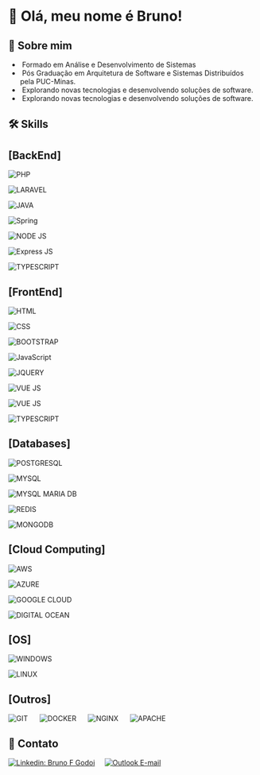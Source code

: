 # 👋 Olá, meu nome é Bruno!

## 🚀 Sobre mim

- &nbsp;Formado em Análise e Desenvolvimento de Sistemas
- &nbsp;Pós Graduação em Arquitetura de Software e Sistemas Distribuídos pela PUC-Minas.
- &nbsp;Explorando novas tecnologias e desenvolvendo soluções de software.
- &nbsp;Explorando novas tecnologias e desenvolvendo soluções de software.


## 🛠 Skills

## [BackEnd]
![PHP](https://img.shields.io/badge/PHP-777BB4?style=for-the-badge&logo=php&logoColor=white)

![LARAVEL](https://img.shields.io/badge/Laravel-FF2D20?style=for-the-badge&logo=laravel&logoColor=white)


![JAVA](https://img.shields.io/badge/Java-ED8B00?style=for-the-badge&logo=java&logoColor=white)


![Spring](https://img.shields.io/badge/Spring-6DB33F?style=for-the-badge&logo=spring&logoColor=white)


![NODE JS](https://img.shields.io/badge/Node.js-43853D?style=for-the-badge&logo=node.js&logoColor=white)

![Express JS](https://img.shields.io/badge/Express.js-404D59?style=for-the-badge)


![TYPESCRIPT](https://img.shields.io/badge/TypeScript-007ACC?style=for-the-badge&logo=typescript&logoColor=white)


## [FrontEnd]
![HTML](https://img.shields.io/badge/HTML5-E34F26?style=for-the-badge&logo=html5&logoColor=white)

![CSS](https://img.shields.io/badge/CSS-239120?&style=for-the-badge&logo=css3&logoColor=white)

![BOOTSTRAP](https://img.shields.io/badge/Bootstrap-563D7C?style=for-the-badge&logo=bootstrap&logoColor=white)

![JavaScript](https://img.shields.io/badge/JavaScript-F7DF1E?style=for-the-badge&logo=javascript&logoColor=black)

![JQUERY](https://img.shields.io/badge/jQuery-0769AD?style=for-the-badge&logo=jquery&logoColor=white)

![VUE JS](https://img.shields.io/badge/Vue.js-35495E?style=for-the-badge&logo=vue.js&logoColor=4FC08D)

![VUE JS](https://img.shields.io/badge/Vue.js-35495E?style=for-the-badge&logo=vue.js&logoColor=4FC08D)

![TYPESCRIPT](https://img.shields.io/badge/TypeScript-007ACC?style=for-the-badge&logo=typescript&logoColor=white)

## [Databases]

![POSTGRESQL](https://img.shields.io/badge/PostgreSQL-316192?style=for-the-badge&logo=postgresql&logoColor=white)

![MYSQL](https://img.shields.io/badge/MySQL-00000F?style=for-the-badge&logo=mysql&logoColor=white)

![MYSQL MARIA DB](https://img.shields.io/badge/MariaDB-01529E?style=for-the-badge&logo=mariadb&logoColor=white)

![REDIS](https://img.shields.io/badge/Redis-D9281A?style=for-the-badge&logo=redis&logoColor=white)

![MONGODB](https://img.shields.io/badge/MongoDB-4EA94B?style=for-the-badge&logo=mongodb&logoColor=white)

## [Cloud Computing]

![AWS](https://img.shields.io/badge/Amazon_AWS-232F3E?style=for-the-badge&logo=amazon-aws&logoColor=white)

![AZURE](https://img.shields.io/badge/Microsoft_Azure-0089D6?style=for-the-badge&logo=microsoft-azure&logoColor=white)

![GOOGLE CLOUD](https://img.shields.io/badge/Google_Cloud-4285F4?style=for-the-badge&logo=google-cloud&logoColor=white)

![DIGITAL OCEAN](https://img.shields.io/badge/Digital_Ocean-0080FF?style=for-the-badge&logo=digitalocean&logoColor=white)

## [OS]
![WINDOWS](https://img.shields.io/badge/Windows-017AD7?style=for-the-badge&logo=windows&logoColor=white)


![LINUX](https://img.shields.io/badge/Linux-E34F26?style=for-the-badge&logo=linux&logoColor=black)


## [Outros]
![GIT](https://img.shields.io/badge/Git-E34F26?style=for-the-badge&logo=git&logoColor=white) &nbsp;&nbsp;&nbsp;&nbsp; ![DOCKER](https://img.shields.io/badge/Docker-2496ED?style=for-the-badge&logo=docker&logoColor=white) &nbsp;&nbsp;&nbsp;&nbsp; ![NGINX](https://img.shields.io/badge/Nginx-009639?style=for-the-badge&logo=nginx&logoColor=white) &nbsp;&nbsp;&nbsp;&nbsp;
![APACHE](https://img.shields.io/badge/Nginx-009639?style=for-the-badge&logo=nginx&logoColor=white) &nbsp;&nbsp;&nbsp;&nbsp;

## 🔗 Contato

[![Linkedin: Bruno F Godoi](https://img.shields.io/badge/LinkedIn-0077B5?style=for-the-badge&logo=linkedin&logoColor=white&link=https://www.linkedin.com/in/bruno-feliciano-de-godoi-166a4390)](https://www.linkedin.com/in/bruno-feliciano-de-godoi-166a4390) &nbsp;&nbsp;&nbsp;&nbsp;[![Outlook E-mail](https://img.shields.io/badge/Microsoft_Outlook-0078D4?style=for-the-badge&logo=microsoft-outlook&logoColor=white&link=mailto:brunofgodoi@outlook.com.br)](mailto:brunofgodoi@outlook.com.br)

